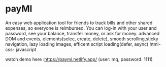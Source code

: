 # payMI
An easy web application tool for friends to track bills and other shared expenses, so everyone is reimbursed. You can log-in with your user and password, see your balance, transfer money, or ask for money.
advanced DOM and events, elements(selec, create, delete), smooth scrolling,sticky navigation, lazy loading images, efficent script loading(defer, async)
html-css- javascript

watch demo here :https://paymi.netlify.app/
(user: mq, password: 1111)
